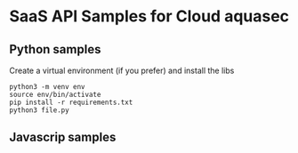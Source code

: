 # SaaS API Samples for Cloud aquasec

## Python samples

Create a virtual environment (if you prefer) and install the libs

```
python3 -m venv env
source env/bin/activate
pip install -r requirements.txt
python3 file.py
```

## Javascrip samples